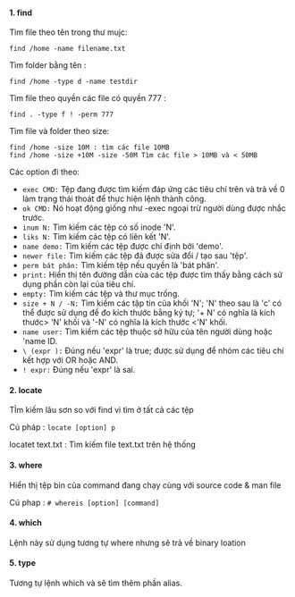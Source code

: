 #### 1. find
Tìm file theo tên trong thư mujc:
```
find /home -name filename.txt
```
Tìm folder bằng tên :
```
find /home -type d -name testdir
```
Tìm file theo quyền các file có quyền 777 :
```
find . -type f ! -perm 777
```
Tìm file và folder theo size:
```
find /home -size 10M : tìm các file 10MB
find /home -size +10M -size -50M Tìm các file > 10MB và < 50MB
```
Các option đi theo:

- ``` exec CMD: ``` Tệp đang được tìm kiếm đáp ứng các tiêu chí trên và trả về 0 làm trạng thái thoát để thực hiện lệnh thành công.
- ``` ok CMD: ``` Nó hoạt động giống như -exec ngoại trừ người dùng được nhắc trước.
- ``` inum N: ``` Tìm kiếm các tệp có số inode 'N'.
- ``` liks N: ``` Tìm kiếm các tệp có liên kết 'N'.
- ``` name demo: ``` Tìm kiếm các tệp được chỉ định bởi 'demo'.
- ``` newer file: ``` Tìm kiếm các tệp đã được sửa đổi / tạo sau 'tệp'.
- ``` perm bát phân: ``` Tìm kiếm tệp nếu quyền là 'bát phân'.
- ``` print: ``` Hiển thị tên đường dẫn của các tệp được tìm thấy bằng cách sử dụng phần còn lại của tiêu chí.
- ``` empty: ``` Tìm kiếm các tệp và thư mục trống.
- ``` size + N / -N: ``` Tìm kiếm các tập tin của khối 'N'; 'N' theo sau là 'c' có thể được sử dụng để đo kích thước bằng ký tự; '+ N' có nghĩa là kích thước> 'N' khối và '-N' có nghĩa là kích thước <'N' khối.
- ``` name user: ``` Tìm kiếm các tệp thuộc sở hữu của tên người dùng hoặc 'name ID.
- ``` \ (expr ): ``` Đúng nếu 'expr' là true; được sử dụng để nhóm các tiêu chí kết hợp với OR hoặc AND.
- ``` ! expr: ``` Đúng nếu 'expr' là sai.

#### 2. locate

TÌm kiếm lâu sơn so với find vì tìm ở tất cả các tệp

Cú pháp : ``` locate [option] p ```

locatet text.txt : Tìm kiếm file text.txt trên hệ thống

#### 3. where

Hiển thị tệp bin của command đang chạy cùng với source code & man file

Cú phap : ``` # whereis [option] [command] ```

#### 4. which

Lệnh này sử dụng tương tự where nhưng sẽ trả về binary loation

#### 5. type

Tương tự lệnh which và sẽ tìm thêm phần alias.
